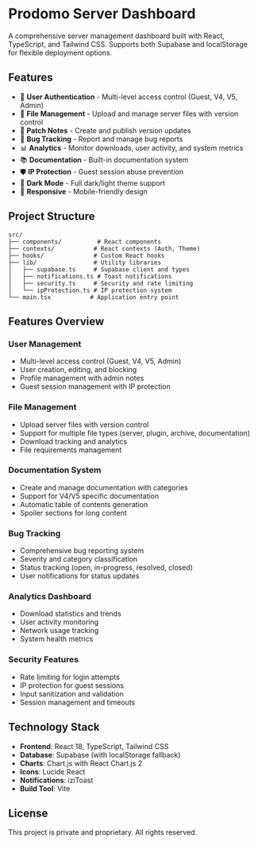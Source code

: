 # Prodomo Server Dashboard

A comprehensive server management dashboard built with React, TypeScript, and Tailwind CSS. Supports both Supabase and localStorage for flexible deployment options.

## Features

- 🔐 **User Authentication** - Multi-level access control (Guest, V4, V5, Admin)
- 📁 **File Management** - Upload and manage server files with version control
- 📝 **Patch Notes** - Create and publish version updates
- 🐛 **Bug Tracking** - Report and manage bug reports
- 📊 **Analytics** - Monitor downloads, user activity, and system metrics
- 📚 **Documentation** - Built-in documentation system
- 🛡️ **IP Protection** - Guest session abuse prevention
- 🌙 **Dark Mode** - Full dark/light theme support
- 📱 **Responsive** - Mobile-friendly design

## Project Structure

```
src/
├── components/          # React components
├── contexts/           # React contexts (Auth, Theme)
├── hooks/              # Custom React hooks
├── lib/                # Utility libraries
│   ├── supabase.ts     # Supabase client and types
│   ├── notifications.ts # Toast notifications
│   ├── security.ts     # Security and rate limiting
│   └── ipProtection.ts # IP protection system
└── main.tsx           # Application entry point
```

## Features Overview

### User Management
- Multi-level access control (Guest, V4, V5, Admin)
- User creation, editing, and blocking
- Profile management with admin notes
- Guest session management with IP protection

### File Management
- Upload server files with version control
- Support for multiple file types (server, plugin, archive, documentation)
- Download tracking and analytics
- File requirements management

### Documentation System
- Create and manage documentation with categories
- Support for V4/V5 specific documentation
- Automatic table of contents generation
- Spoiler sections for long content

### Bug Tracking
- Comprehensive bug reporting system
- Severity and category classification
- Status tracking (open, in-progress, resolved, closed)
- User notifications for status updates

### Analytics Dashboard
- Download statistics and trends
- User activity monitoring
- Network usage tracking
- System health metrics

### Security Features
- Rate limiting for login attempts
- IP protection for guest sessions
- Input sanitization and validation
- Session management and timeouts

## Technology Stack

- **Frontend**: React 18, TypeScript, Tailwind CSS
- **Database**: Supabase (with localStorage fallback)
- **Charts**: Chart.js with React Chart.js 2
- **Icons**: Lucide React
- **Notifications**: iziToast
- **Build Tool**: Vite

## License

This project is private and proprietary. All rights reserved.